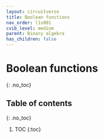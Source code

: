 ```yaml
---
layout: circuitverse
title: Boolean functions
nav_order: l1s001
cvib_level: medium
parent: Binary algebra
has_children: false
---
```


# Boolean functions
{: .no_toc}

## Table of contents
{: .no_toc}

1. TOC
{:toc}
